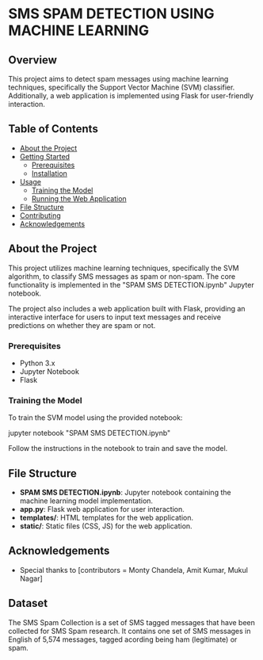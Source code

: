 # SMS SPAM DETECTION USING MACHINE LEARNING

## Overview

This project aims to detect spam messages using machine learning techniques, specifically the Support Vector Machine (SVM) classifier. Additionally, a web application is implemented using Flask for user-friendly interaction.

## Table of Contents

- [About the Project](#about-the-project)
- [Getting Started](#getting-started)
  - [Prerequisites](#prerequisites)
  - [Installation](#installation)
- [Usage](#usage)
  - [Training the Model](#training-the-model)
  - [Running the Web Application](#running-the-web-application)
- [File Structure](#file-structure)
- [Contributing](#contributing)
- [Acknowledgements](#acknowledgements)

## About the Project

This project utilizes machine learning techniques, specifically the SVM algorithm, to classify SMS messages as spam or non-spam. The core functionality is implemented in the "SPAM SMS DETECTION.ipynb" Jupyter notebook.

The project also includes a web application built with Flask, providing an interactive interface for users to input text messages and receive predictions on whether they are spam or not.

### Prerequisites

- Python 3.x
- Jupyter Notebook
- Flask

### Training the Model

To train the SVM model using the provided notebook:

jupyter notebook "SPAM SMS DETECTION.ipynb"

Follow the instructions in the notebook to train and save the model.

## File Structure

- **SPAM SMS DETECTION.ipynb**: Jupyter notebook containing the machine learning model implementation.
- **app.py**: Flask web application for user interaction.
- **templates/**: HTML templates for the web application.
- **static/**: Static files (CSS, JS) for the web application.

## Acknowledgements

- Special thanks to [contributors = Monty Chandela, Amit Kumar, Mukul Nagar]

## Dataset

The SMS Spam Collection is a set of SMS tagged messages that have been collected for SMS Spam research. It contains one set of SMS messages in English of 5,574 messages, tagged acording being ham (legitimate) or spam.
